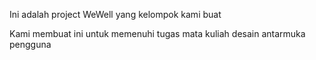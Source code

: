 Ini adalah project WeWell yang kelompok kami buat

Kami membuat ini untuk memenuhi tugas mata kuliah desain antarmuka pengguna
